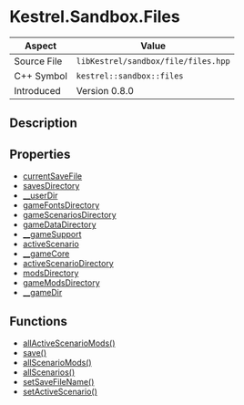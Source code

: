 # Kestrel.Sandbox.Files
| Aspect | Value |
| --- | --- |
| Source File | `libKestrel/sandbox/file/files.hpp` |
| C++ Symbol | `kestrel::sandbox::files` |
| Introduced | Version 0.8.0 |
## Description

## Properties

 - [currentSaveFile](currentSaveFile.md)
 - [savesDirectory](savesDirectory.md)
 - [__userDir](__userDir.md)
 - [gameFontsDirectory](gameFontsDirectory.md)
 - [gameScenariosDirectory](gameScenariosDirectory.md)
 - [gameDataDirectory](gameDataDirectory.md)
 - [__gameSupport](__gameSupport.md)
 - [activeScenario](activeScenario.md)
 - [__gameCore](__gameCore.md)
 - [activeScenarioDirectory](activeScenarioDirectory.md)
 - [modsDirectory](modsDirectory.md)
 - [gameModsDirectory](gameModsDirectory.md)
 - [__gameDir](__gameDir.md)
## Functions

 - [allActiveScenarioMods()](allActiveScenarioMods.md)
 - [save()](save.md)
 - [allScenarioMods()](allScenarioMods.md)
 - [allScenarios()](allScenarios.md)
 - [setSaveFileName()](setSaveFileName.md)
 - [setActiveScenario()](setActiveScenario.md)
